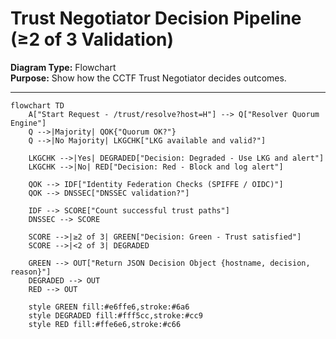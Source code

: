 # Trust Negotiator Decision Pipeline (≥2 of 3 Validation)
**Diagram Type:** Flowchart  
**Purpose:** Show how the CCTF Trust Negotiator decides outcomes.

---

```mermaid
flowchart TD
    A["Start Request - /trust/resolve?host=H"] --> Q["Resolver Quorum Engine"]
    Q -->|Majority| QOK{"Quorum OK?"}
    Q -->|No Majority| LKGCHK["LKG available and valid?"]

    LKGCHK -->|Yes| DEGRADED["Decision: Degraded - Use LKG and alert"]
    LKGCHK -->|No| RED["Decision: Red - Block and log alert"]

    QOK --> IDF["Identity Federation Checks (SPIFFE / OIDC)"]
    QOK --> DNSSEC["DNSSEC validation?"]

    IDF --> SCORE["Count successful trust paths"]
    DNSSEC --> SCORE

    SCORE -->|≥2 of 3| GREEN["Decision: Green - Trust satisfied"]
    SCORE -->|<2 of 3| DEGRADED

    GREEN --> OUT["Return JSON Decision Object {hostname, decision, reason}"]
    DEGRADED --> OUT
    RED --> OUT

    style GREEN fill:#e6ffe6,stroke:#6a6
    style DEGRADED fill:#fff5cc,stroke:#cc9
    style RED fill:#ffe6e6,stroke:#c66
